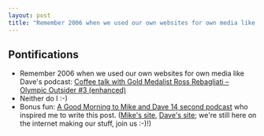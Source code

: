 ```yaml
---
layout: post
title: "Remember 2006 when we used our own websites for own media like Dave's podcast with Ross Rebagliati gold medal winner"
---
```


## Pontifications

* Remember 2006 when we used our own websites for own media like Dave's podcast: 
[Coffee talk with Gold Medalist Ross Rebagliati – Olympic Outsider #3 (enhanced)](https://daveostory.com/audio-pods-songs/olympic-outsider/coffee-talk-with-gold-medalist-ross-rebagliati-olympic-outsider-3-enhanced/)
* Neither do I :-)
* Bonus fun: [A Good Morning to Mike and Dave 14 second podcast](http://roland.micro.blog/2018/11/10/good-morning-dave.html) who inspired me to write this post. ([Mike's site](https://tippett.org/), [Dave's site](https://daveostory.com/); we're still here on the internet making our stuff, join us :-)!)
